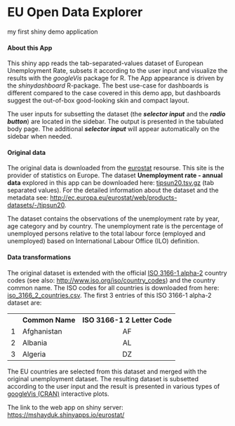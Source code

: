 # EU Open Data Explorer
my  first shiny demo application

#### About this App ####

This shiny app reads the tab-separated-values dataset of European Unemployment Rate, subsets it according to the user input and visualize the results with the *googleVis* package for R. 
The App appearance is driven by the *shinydashboard*  R-package. The best use-case for dashboards is different compared to the case covered in this demo app, but dashboards suggest the out-of-box good-looking skin and compact layout.

The user inputs for subsetting the dataset (the ***selector input*** and the ***radio button***) are located in the sidebar. The output is presented in the tabulated body page. The additional ***selector input***  will appear automatically on the sidebar when needed.

#### Original data ####

The original data is downloaded from the [eurostat](http://ec.europa.eu/eurostat/web/main/home)  resourse.
This site is the provider of statistics on Europe. The dataset **Unemployment rate - annual data** explored in this app can be downloaded here: [tipsun20.tsv.gz](http://ec.europa.eu/eurostat/estat-navtree-portlet-prod/BulkDownloadListing?file=data/tipsun20.tsv.gz) (tab separated values). For the detailed information about the dataset and the metadata see:  <http://ec.europa.eu/eurostat/web/products-datasets/-/tipsun20>.

The dataset contains the observations of the unemployment rate by year, age category and by country. The unemployment rate is the percentage of unemployed persons relative to the total labour force (employed and unemployed) based on International Labour Office (ILO) definition. 

#### Data transformations ####

The original dataset is extended with the official [ISO 3166-1 alpha-2](https://www.iso.org/obp/ui/#search) country codes (see also: <http://www.iso.org/iso/country_codes>) and the country common name. The ISO codes for all countries is downloaded from here: [iso_3166_2_countries.csv](https://commondatastorage.googleapis.com/ckannet-storage/2011-11-25T132653/iso_3166_2_countries.csv). The first 3 entries of this ISO 3166-1 alpha-2 dataset are:

<p><div align='center'>
<!-- html table generated in R 3.2.1 by xtable 1.7-4 package -->
<!-- Thu Feb 25 23:10:57 2016 -->
<table class=print border=0 width=500>
<tr> <th>  </th> <th> Common Name </th> <th> ISO 3166-1 2 Letter Code </th>  </tr>
  <tr> <td> 1 </td> <td> Afghanistan </td> <td align="center"> AF </td> </tr>
  <tr> <td> 2 </td> <td> Albania </td> <td align="center"> AL </td> </tr>
  <tr> <td> 3 </td> <td> Algeria </td> <td align="center"> DZ </td> </tr>
   </table>
</div></p>

The EU countries are selected from this dataset and merged with the original unemployment dataset.
The resulting dataset is subsetted according to the user input and the result is presented in various types of [googleVis (CRAN)](https://cran.r-project.org/web/packages/googleVis/index.html) interactive plots.

The link to the web app on shiny server: <https://mshayduk.shinyapps.io/eurostat/> 



